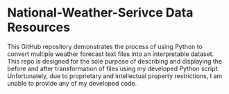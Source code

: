 # National-Weather-Serivce Data Resources
This GitHub repository demonstrates the process of using Python to convert multiple weather forecast text files into an interpretable dataset. This repo is designed for the sole purpose of describing and displaying the before and after transformation of files using my developed Python script. Unfortunately, due to proprietary and intellectual property restrictions, I am unable to provide any of my developed code.
